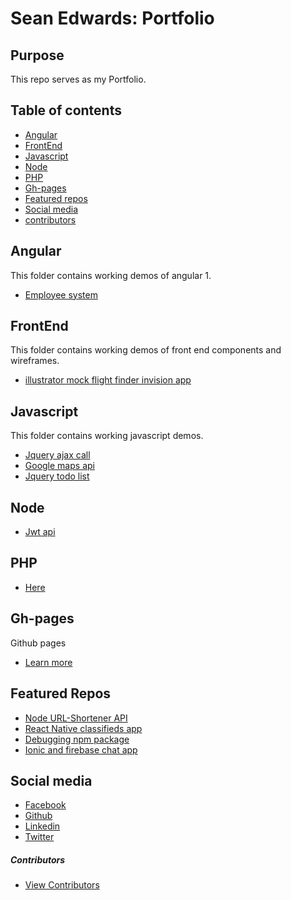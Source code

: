 # Sean Edwards: Portfolio

## Purpose
This repo serves as my Portfolio.


## Table of contents

* [Angular](#angular)
* [FrontEnd](#frontend)
* [Javascript](#javascript)
* [Node](#node)
* [PHP](#php)
* [Gh-pages](#gh-pages)
* [Featured repos](#featured-repos)
* [Social media](#social-media)
* [contributors](#contributors)

## Angular

  This folder contains working demos of angular 1.

* [Employee system](https://github.com/seanedw1/Portfolio/tree/master/Angular/Demo1)

## FrontEnd

This folder contains working demos of front end components and wireframes.

* [illustrator mock flight finder invision app](https://projects.invisionapp.com/share/K661KKVVB#/screens)

## Javascript

This folder contains working javascript demos.

* [Jquery ajax call](https://github.com/seanedw1/Portfolio/tree/master/Javascript/Demo1)
* [Google maps api](https://github.com/seanedw1/Portfolio/tree/master/Javascript/Demo2)
* [Jquery todo list](https://github.com/seanedw1/Portfolio/tree/master/Javascript/Demo3)

## Node
* [Jwt api](https://github.com/seanedw1/Portfolio/tree/master/Node/Demo1)

## PHP
* [Here](https://github.com/seanedw1/Portfolio/tree/master/Php)

## Gh-pages

Github pages
* [Learn more](https://pages.github.com/)


## Featured Repos
* [Node URL-Shortener API](https://github.com/seanedw1/URL-Shortener)
* [React Native classifieds app](https://github.com/seanedw1/FsClass)
* [Debugging npm package](https://github.com/seanedw1/remer)
* [Ionic and firebase chat app](https://github.com/seanedw1/smsapp1)

## Social media

* [Facebook](https://www.facebook.com/Seanedw1/)
* [Github](https://github.com/seanedw1)
* [Linkedin](https://www.linkedin.com/in/sean-edwards-729b2545/)
* [Twitter](https://twitter.com/Seanedw1)



##### Contributors
* [View Contributors](https://github.com/seanedw1/Portfolio/graphs/contributors)
